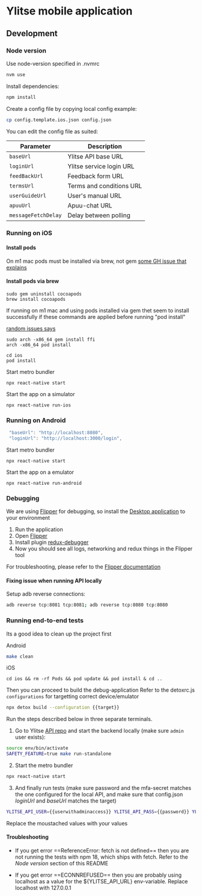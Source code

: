 # Ylitse mobile application

## Development

### Node version
Use node-version specified in .nvmrc

```sh
nvm use
```

Install dependencies:

```sh
npm install
```

Create a config file by copying local config example:

```sh
cp config.template.ios.json config.json
```

You can edit the config file as suited:

| Parameter          | Description              |
| --------------     | ------------------------ |
| `baseUrl`          | Ylitse API base URL      |
| `loginUrl`         | Ylitse service login URL |
| `feedBackUrl`      | Feedback form URL        |
| `termsUrl`         | Terms and conditions URL |
| `userGuideUrl`     | User's manual URL        |
| `apuuUrl`          | Apuu-chat URL            |
| `messageFetchDelay`| Delay between polling    |


### Running on iOS

#### Install pods
On m1 mac pods must be installed via brew, not gem
[some GH issue that explains](https://github.com/CocoaPods/CocoaPods/issues/9907)

#### Install pods via brew
```
sudo gem uninstall cocoapods
brew install cocoapods
```

If running on m1 mac and using pods installed via gem thet seem to install successfully if these commands are applied before running "pod install"

[random issues says](
https://github.com/CocoaPods/CocoaPods/issues/10518#issuecomment-798912624)
```
sudo arch -x86_64 gem install ffi
arch -x86_64 pod install
```

```
cd ios
pod install
```

Start metro bundler
```
npx react-native start
```

Start the app on a simulator
```
npx react-native run-ios
```

### Running on Android

```js
 "baseUrl": "http://localhost:8080",
 "loginUrl": "http://localhost:3000/login",
```

Start metro bundler
```
npx react-native start
```

Start the app on a emulator
```
npx react-native run-android
```


### Debugging

We are using [Flipper](https://fbflipper.com/) for debugging, so install the [Desktop application](https://fbflipper.com/docs/getting-started/) to your environment

1. Run the application
2. Open [Flipper](https://fbflipper.com/docs/getting-started/#setup-your-react-native-app)
3. Install plugin [redux-debugger](https://github.com/jk-gan/flipper-plugin-redux-debugger)
4. Now you should see all logs, networking and redux things in the Flipper tool

For troubleshooting, please refer to the [Flipper documentation](https://fbflipper.com/docs/getting-started/troubleshooting/)

#### Fixing issue when running API locally
Setup adb reverse connections:
```sh
adb reverse tcp:8081 tcp:8081; adb reverse tcp:8080 tcp:8080
```



### Running end-to-end tests

Its a good idea to clean up the project first

Android
```sh
make clean
```

iOS
```
cd ios && rm -rf Pods && pod update && pod install & cd .. 
```

Then you can proceed to build the debug-application
Refer to the detoxrc.js `configurations` for targetting correct device/emulator


```sh
npx detox build --configuration {{target}}
```


Run the steps described below in three separate terminals.

1. Go to Ylitse [API repo](https://gitlab.com/ylitse/ylitse-api) and start the backend locally (make sure `admin`
   user exists):

```sh
source env/bin/activate
SAFETY_FEATURE=true make run-standalone
```

2. Start the metro bundler 

```sh
npx react-native start
```

3. And finally run tests (make sure password and the mfa-secret matches the one configured for
   the local API, and make sure that config.json _loginUrl_ and _baseUrl_  matches the target)


```sh
YLITSE_API_USER={{userwithadminaccess}} YLITSE_API_PASS={{password}} YLITSE_API_URL="http://127.0.0.1:8080" YLITSE_MFA_SECRET={{mfa_secret}} npx detox test --configuration {{target}}
```

Replace the moustached values with your values

#### Troubleshooting

- If you get error ==ReferenceError: fetch is not defined== then you are not running the tests with npm 18, which ships with fetch. Refer to the _Node version_ section of this README

- If you get error ==ECONNREFUSED== then you are probably using localhost as a value for the ${YLITSE_API_URL} env-variable. Replace localhost with 127.0.0.1
